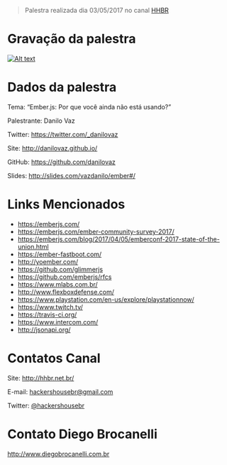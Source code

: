> Palestra realizada dia 03/05/2017 no canal [HHBR](https://www.youtube.com/channel/UCh1xOy7SP_KyRn4wTNVvFHw)

# Gravação da palestra
[![Alt text](https://i.ytimg.com/vi/XwQ3AXWh7Po/hqdefault.jpg?custom=true&w=800&h=400&stc=true&jpg444=true&jpgq=90&sp=68&sigh=8Z3__MhRP_mGRNFlM9xgBQBKSrU)](https://www.youtube.com/watch?v=XwQ3AXWh7Po)

# Dados da palestra

Tema: “Ember.js: Por que você ainda não está usando?”

Palestrante: Danilo Vaz 

Twitter: https://twitter.com/_danilovaz

Site: http://danilovaz.github.io/

GitHub: https://github.com/danilovaz

Slides: http://slides.com/vazdanilo/ember#/

# Links Mencionados

- https://emberjs.com/
- https://emberjs.com/ember-community-survey-2017/
- https://emberjs.com/blog/2017/04/05/emberconf-2017-state-of-the-union.html
- https://ember-fastboot.com/
- http://yoember.com/
- https://github.com/glimmerjs
- https://github.com/emberjs/rfcs
- https://www.mlabs.com.br/
- http://www.flexboxdefense.com/
- https://www.playstation.com/en-us/explore/playstationnow/
- https://www.twitch.tv/
- https://travis-ci.org/
- https://www.intercom.com/
- http://jsonapi.org/

# Contatos Canal
Site: http://hhbr.net.br/

E-mail: hackershousebr@gmail.com

Twitter: [@hackershousebr](twitter.com/hackershousebr)

# Contato Diego Brocanelli
http://www.diegobrocanelli.com.br
